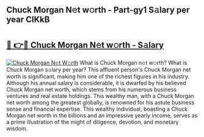 ## Chuck Morgan N𝚎t w𝚘rth - Part-gy1 S𝚊lary per year CIKkB

# <h2><a href="http://gc1falj.nevu.top/?p=Chuck+Morgan">🔗 👉🔴 Chuck Morgan N𝚎t w𝚘rth - S𝚊lary</a></h2>

[![Chuck Morgan N𝚎t W𝚘rth](https://i.imgur.com/Oavwk0R.jpeg)](http://gc1falj.nevu.top/?p=Chuck+Morgan)
What is Chuck Morgan n𝚎t w𝚘rth? What is Chuck Morgan s𝚊lary per year?
This affluent person's Chuck Morgan net worth is significant, making him one of the richest figures in his industry. Although his annual salary is considerable, it is dwarfed by his believed Chuck Morgan net worth, which stems from his numerous business ventures and real estate holdings. This wealthy man, with a Chuck Morgan net worth among the greatest globally, is renowned for his astute business sense and financial expertise. This wealthy individual, boasting a Chuck Morgan net worth in the billions and an impressive yearly income, serves as a prime illustration of the might of diligence, devotion, and monetary wisdom.
